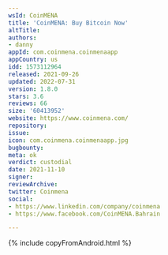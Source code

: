 ```yaml
---
wsId: CoinMENA
title: 'CoinMENA: Buy Bitcoin Now'
altTitle: 
authors:
- danny
appId: com.coinmena.coinmenaapp
appCountry: us
idd: 1573112964
released: 2021-09-26
updated: 2022-07-31
version: 1.8.0
stars: 3.6
reviews: 66
size: '60413952'
website: https://www.coinmena.com/
repository: 
issue: 
icon: com.coinmena.coinmenaapp.jpg
bugbounty: 
meta: ok
verdict: custodial
date: 2021-11-10
signer: 
reviewArchive: 
twitter: Coinmena
social:
- https://www.linkedin.com/company/coinmena
- https://www.facebook.com/CoinMENA.Bahrain

---
```


{% include copyFromAndroid.html %}
